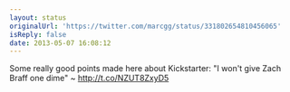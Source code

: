 ```yaml
---
layout: status
originalUrl: 'https://twitter.com/marcgg/status/331802654810456065'
isReply: false
date: 2013-05-07 16:08:12
---
```


Some really good points made here about Kickstarter: "I won't give Zach Braff one dime" ~ http://t.co/NZUT8ZxyD5
